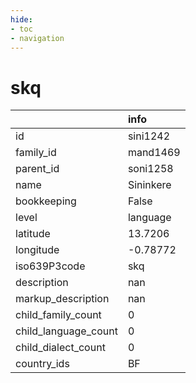 ```yaml
---
hide:
- toc
- navigation
---
```

# skq
|                      | info      |
|:---------------------|:----------|
| id                   | sini1242  |
| family_id            | mand1469  |
| parent_id            | soni1258  |
| name                 | Sininkere |
| bookkeeping          | False     |
| level                | language  |
| latitude             | 13.7206   |
| longitude            | -0.78772  |
| iso639P3code         | skq       |
| description          | nan       |
| markup_description   | nan       |
| child_family_count   | 0         |
| child_language_count | 0         |
| child_dialect_count  | 0         |
| country_ids          | BF        |
